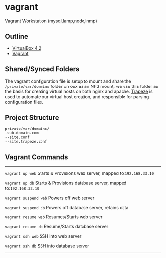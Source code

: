 vagrant
=======

Vagrant Workstation (mysql,lamp,node,lnmp)

## Outline<a name='outline'> </a>

* [VirtualBox 4.2](https://www.virtualbox.org/wiki/Downloads)
* [Vagrant](http://www.vagrantup.com/)

Shared/Synced Folders
-----
The vagrant configuration file is setup to mount and share the `/private/var/domains` folder on osx as an NFS mount, we use this folder as the basis for creating virtual hosts on both nginx and apache. [Trapeze](https://github.com/shawnhilgart/trapeze) is used to automate our virtual host creation, and responsible for parsing configuration files.

Project Structure
-----

``` unicode
private/var/domains/
-sub.domain.com
--site.conf
--site.trapeze.conf
```

## Vagrant Commands
-----
`vagrant up web` Starts & Provisions web server, mapped to:`192.168.33.10`

`vagrant up db` Starts & Provisions database server, mapped to:`192.168.32.10`

`vagrant suspend web` Powers off web server

`vagrant suspend db` Powers off database server, retains data

`vagrant resume web` Resumes/Starts web server

`vagrant resume db` Resume/Starts database server

`vagrant ssh web` SSH into web server

`vagrant ssh db` SSH into database server 

***



